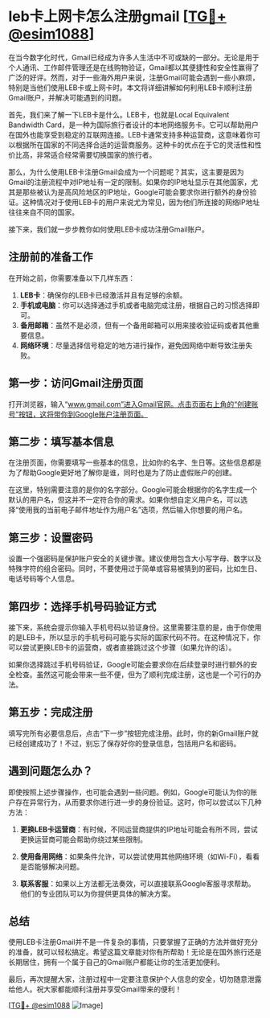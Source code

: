 # leb卡上网卡怎么注册gmail [[TG💪+ @esim1088](https://t.me/s/esim1088)]

在当今数字化时代，Gmail已经成为许多人生活中不可或缺的一部分。无论是用于个人通讯、工作邮件管理还是在线购物验证，Gmail都以其便捷性和安全性赢得了广泛的好评。然而，对于一些海外用户来说，注册Gmail可能会遇到一些小麻烦，特别是当他们使用LEB卡或上网卡时。本文将详细讲解如何利用LEB卡顺利注册Gmail账户，并解决可能遇到的问题。

首先，我们来了解一下LEB卡是什么。LEB卡，也就是Local Equivalent Bandwidth Card，是一种为国际旅行者设计的本地网络服务卡。它可以帮助用户在国外也能享受到稳定的互联网连接。LEB卡通常支持多种运营商，这意味着你可以根据所在国家的不同选择合适的运营商服务。这种卡的优点在于它的灵活性和性价比高，非常适合经常需要切换国家的旅行者。

那么，为什么使用LEB卡注册Gmail会成为一个问题呢？其实，这主要是因为Gmail的注册流程中对IP地址有一定的限制。如果你的IP地址显示在其他国家，尤其是那些被认为是高风险地区的IP地址，Google可能会要求你进行额外的身份验证。这种情况对于使用LEB卡的用户来说尤为常见，因为他们所连接的网络IP地址往往来自不同的国家。

接下来，我们就一步步教你如何使用LEB卡成功注册Gmail账户。

## 注册前的准备工作

在开始之前，你需要准备以下几样东西：

1. **LEB卡**：确保你的LEB卡已经激活并且有足够的余额。
2. **手机或电脑**：你可以选择通过手机或者电脑完成注册，根据自己的习惯选择即可。
3. **备用邮箱**：虽然不是必须，但有一个备用邮箱可以用来接收验证码或者其他重要信息。
4. **网络环境**：尽量选择信号稳定的地方进行操作，避免因网络中断导致注册失败。

## 第一步：访问Gmail注册页面

打开浏览器，输入“www.gmail.com”进入Gmail官网。点击页面右上角的“创建账号”按钮，这将带你到Google账户注册页面。

## 第二步：填写基本信息

在注册页面，你需要填写一些基本的信息，比如你的名字、生日等。这些信息都是为了帮助Google更好地了解你是谁，同时也是为了防止虚假账户的创建。

在这里，特别需要注意的是你的名字部分。Google可能会根据你的名字生成一个默认的用户名，但这并不一定符合你的需求。如果你想自定义用户名，可以选择“使用我的当前电子邮件地址作为用户名”选项，然后输入你想要的用户名。

## 第三步：设置密码

设置一个强密码是保护账户安全的关键步骤。建议使用包含大小写字母、数字以及特殊字符的组合密码。同时，不要使用过于简单或容易被猜到的密码，比如生日、电话号码等个人信息。

## 第四步：选择手机号码验证方式

接下来，系统会提示你输入手机号码以验证身份。这里需要注意的是，由于你使用的是LEB卡，所以显示的手机号码可能与实际的国家代码不符。在这种情况下，你可以尝试更换LEB卡的运营商，或者直接跳过这个步骤（如果允许的话）。

如果你选择跳过手机号码验证，Google可能会要求你在后续登录时进行额外的安全检查。虽然这可能会带来一些不便，但为了顺利完成注册，这也是一个可行的办法。

## 第五步：完成注册

填写完所有必要信息后，点击“下一步”按钮完成注册。此时，你的新Gmail账户就已经创建成功了！不过，别忘了保存好你的登录信息，包括用户名和密码。

## 遇到问题怎么办？

即使按照上述步骤操作，也可能会遇到一些问题。例如，Google可能认为你的账户存在异常行为，从而要求你进行进一步的身份验证。这时，你可以尝试以下几种方法：

1. **更换LEB卡运营商**：有时候，不同运营商提供的IP地址可能会有所不同，尝试更换运营商可能会帮助你绕过某些限制。
   
2. **使用备用网络**：如果条件允许，可以尝试使用其他网络环境（如Wi-Fi），看看是否能够解决问题。

3. **联系客服**：如果以上方法都无法奏效，可以直接联系Google客服寻求帮助。他们的专业团队可以为你提供更具体的解决方案。

## 总结

使用LEB卡注册Gmail并不是一件复杂的事情，只要掌握了正确的方法并做好充分的准备，就可以轻松搞定。希望这篇文章能对你有所帮助！无论是在国外旅行还是长期居住，拥有一个属于自己的Gmail账户都能让你的生活更加便利。

最后，再次提醒大家，注册过程中一定要注意保护个人信息的安全，切勿随意泄露给他人。祝大家都能顺利注册并享受Gmail带来的便利！

[[TG💪+ @esim1088](https://t.me/s/esim1088) ![Image](https://i.postimg.cc/4NQfJmqS/Snipaste-2025-05-13-00-14-12.png)]